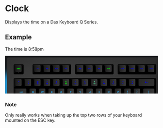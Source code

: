 # Clock

Displays the time on a Das Keyboard Q Series.

## Example

The time is 8:58pm

![Clock on a Das Keybaord Q](assets/image.png "Q Clock")

### Note

Only really works when taking up the top two rows of your keyboard mounted on the ESC key.